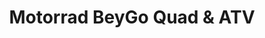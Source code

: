 ---
title: "Motorrad BeyGo Quad & ATV"
url: /leverkusen/motorrad-beygo-quad-und-atv/
shop: Motorrad
---